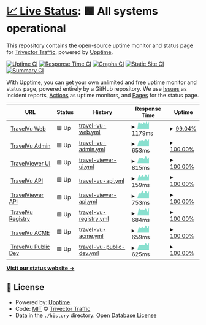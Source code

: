 # [📈 Live Status](https://trivectortraffic.github.io/travelvu-upptime): <!--live status--> **🟩 All systems operational**

This repository contains the open-source uptime monitor and status page for [Trivector Traffic](https://www.trivector.se/), powered by [Upptime](https://github.com/upptime/upptime).

[![Uptime CI](https://github.com/trivectortraffic/travelvu-upptime/workflows/Uptime%20CI/badge.svg)](https://github.com/trivectortraffic/travelvu-upptime/actions?query=workflow%3A%22Uptime+CI%22)
[![Response Time CI](https://github.com/trivectortraffic/travelvu-upptime/workflows/Response%20Time%20CI/badge.svg)](https://github.com/trivectortraffic/travelvu-upptime/actions?query=workflow%3A%22Response+Time+CI%22)
[![Graphs CI](https://github.com/trivectortraffic/travelvu-upptime/workflows/Graphs%20CI/badge.svg)](https://github.com/trivectortraffic/travelvu-upptime/actions?query=workflow%3A%22Graphs+CI%22)
[![Static Site CI](https://github.com/trivectortraffic/travelvu-upptime/workflows/Static%20Site%20CI/badge.svg)](https://github.com/trivectortraffic/travelvu-upptime/actions?query=workflow%3A%22Static+Site+CI%22)
[![Summary CI](https://github.com/trivectortraffic/travelvu-upptime/workflows/Summary%20CI/badge.svg)](https://github.com/trivectortraffic/travelvu-upptime/actions?query=workflow%3A%22Summary+CI%22)

With [Upptime](https://upptime.js.org), you can get your own unlimited and free uptime monitor and status page, powered entirely by a GitHub repository. We use [Issues](https://github.com/trivectortraffic/travelvu-upptime/issues) as incident reports, [Actions](https://github.com/trivectortraffic/travelvu-upptime/actions) as uptime monitors, and [Pages](https://trivectortraffic.github.io/travelvu-upptime) for the status page.

<!--start: status pages-->
<!-- This summary is generated by Upptime (https://github.com/upptime/upptime) -->
<!-- Do not edit this manually, your changes will be overwritten -->
<!-- prettier-ignore -->
| URL | Status | History | Response Time | Uptime |
| --- | ------ | ------- | ------------- | ------ |
| <img alt="" src="https://favicons.githubusercontent.com/www.travelvu.app" height="13"> [TravelVu Web](https://www.travelvu.app/) | 🟩 Up | [travel-vu-web.yml](https://github.com/trivectortraffic/travelvu-upptime/commits/HEAD/history/travel-vu-web.yml) | <details><summary><img alt="Response time graph" src="./graphs/travel-vu-web/response-time-week.png" height="20"> 1179ms</summary><br><a href="https://status.travelvu.io/history/travel-vu-web"><img alt="Response time 1385" src="https://img.shields.io/endpoint?url=https%3A%2F%2Fraw.githubusercontent.com%2Ftrivectortraffic%2Ftravelvu-upptime%2FHEAD%2Fapi%2Ftravel-vu-web%2Fresponse-time.json"></a><br><a href="https://status.travelvu.io/history/travel-vu-web"><img alt="24-hour response time 1483" src="https://img.shields.io/endpoint?url=https%3A%2F%2Fraw.githubusercontent.com%2Ftrivectortraffic%2Ftravelvu-upptime%2FHEAD%2Fapi%2Ftravel-vu-web%2Fresponse-time-day.json"></a><br><a href="https://status.travelvu.io/history/travel-vu-web"><img alt="7-day response time 1179" src="https://img.shields.io/endpoint?url=https%3A%2F%2Fraw.githubusercontent.com%2Ftrivectortraffic%2Ftravelvu-upptime%2FHEAD%2Fapi%2Ftravel-vu-web%2Fresponse-time-week.json"></a><br><a href="https://status.travelvu.io/history/travel-vu-web"><img alt="30-day response time 1385" src="https://img.shields.io/endpoint?url=https%3A%2F%2Fraw.githubusercontent.com%2Ftrivectortraffic%2Ftravelvu-upptime%2FHEAD%2Fapi%2Ftravel-vu-web%2Fresponse-time-month.json"></a><br><a href="https://status.travelvu.io/history/travel-vu-web"><img alt="1-year response time 1385" src="https://img.shields.io/endpoint?url=https%3A%2F%2Fraw.githubusercontent.com%2Ftrivectortraffic%2Ftravelvu-upptime%2FHEAD%2Fapi%2Ftravel-vu-web%2Fresponse-time-year.json"></a></details> | <details><summary><a href="https://status.travelvu.io/history/travel-vu-web">99.04%</a></summary><a href="https://status.travelvu.io/history/travel-vu-web"><img alt="All-time uptime 99.41%" src="https://img.shields.io/endpoint?url=https%3A%2F%2Fraw.githubusercontent.com%2Ftrivectortraffic%2Ftravelvu-upptime%2FHEAD%2Fapi%2Ftravel-vu-web%2Fuptime.json"></a><br><a href="https://status.travelvu.io/history/travel-vu-web"><img alt="24-hour uptime 100.00%" src="https://img.shields.io/endpoint?url=https%3A%2F%2Fraw.githubusercontent.com%2Ftrivectortraffic%2Ftravelvu-upptime%2FHEAD%2Fapi%2Ftravel-vu-web%2Fuptime-day.json"></a><br><a href="https://status.travelvu.io/history/travel-vu-web"><img alt="7-day uptime 99.04%" src="https://img.shields.io/endpoint?url=https%3A%2F%2Fraw.githubusercontent.com%2Ftrivectortraffic%2Ftravelvu-upptime%2FHEAD%2Fapi%2Ftravel-vu-web%2Fuptime-week.json"></a><br><a href="https://status.travelvu.io/history/travel-vu-web"><img alt="30-day uptime 99.41%" src="https://img.shields.io/endpoint?url=https%3A%2F%2Fraw.githubusercontent.com%2Ftrivectortraffic%2Ftravelvu-upptime%2FHEAD%2Fapi%2Ftravel-vu-web%2Fuptime-month.json"></a><br><a href="https://status.travelvu.io/history/travel-vu-web"><img alt="1-year uptime 99.41%" src="https://img.shields.io/endpoint?url=https%3A%2F%2Fraw.githubusercontent.com%2Ftrivectortraffic%2Ftravelvu-upptime%2FHEAD%2Fapi%2Ftravel-vu-web%2Fuptime-year.json"></a></details>
| <img alt="" src="https://favicons.githubusercontent.com/rvu.trivector.se" height="13"> [TravelVu Admin](https://rvu.trivector.se/site/login) | 🟩 Up | [travel-vu-admin.yml](https://github.com/trivectortraffic/travelvu-upptime/commits/HEAD/history/travel-vu-admin.yml) | <details><summary><img alt="Response time graph" src="./graphs/travel-vu-admin/response-time-week.png" height="20"> 653ms</summary><br><a href="https://status.travelvu.io/history/travel-vu-admin"><img alt="Response time 695" src="https://img.shields.io/endpoint?url=https%3A%2F%2Fraw.githubusercontent.com%2Ftrivectortraffic%2Ftravelvu-upptime%2FHEAD%2Fapi%2Ftravel-vu-admin%2Fresponse-time.json"></a><br><a href="https://status.travelvu.io/history/travel-vu-admin"><img alt="24-hour response time 840" src="https://img.shields.io/endpoint?url=https%3A%2F%2Fraw.githubusercontent.com%2Ftrivectortraffic%2Ftravelvu-upptime%2FHEAD%2Fapi%2Ftravel-vu-admin%2Fresponse-time-day.json"></a><br><a href="https://status.travelvu.io/history/travel-vu-admin"><img alt="7-day response time 653" src="https://img.shields.io/endpoint?url=https%3A%2F%2Fraw.githubusercontent.com%2Ftrivectortraffic%2Ftravelvu-upptime%2FHEAD%2Fapi%2Ftravel-vu-admin%2Fresponse-time-week.json"></a><br><a href="https://status.travelvu.io/history/travel-vu-admin"><img alt="30-day response time 695" src="https://img.shields.io/endpoint?url=https%3A%2F%2Fraw.githubusercontent.com%2Ftrivectortraffic%2Ftravelvu-upptime%2FHEAD%2Fapi%2Ftravel-vu-admin%2Fresponse-time-month.json"></a><br><a href="https://status.travelvu.io/history/travel-vu-admin"><img alt="1-year response time 695" src="https://img.shields.io/endpoint?url=https%3A%2F%2Fraw.githubusercontent.com%2Ftrivectortraffic%2Ftravelvu-upptime%2FHEAD%2Fapi%2Ftravel-vu-admin%2Fresponse-time-year.json"></a></details> | <details><summary><a href="https://status.travelvu.io/history/travel-vu-admin">100.00%</a></summary><a href="https://status.travelvu.io/history/travel-vu-admin"><img alt="All-time uptime 100.00%" src="https://img.shields.io/endpoint?url=https%3A%2F%2Fraw.githubusercontent.com%2Ftrivectortraffic%2Ftravelvu-upptime%2FHEAD%2Fapi%2Ftravel-vu-admin%2Fuptime.json"></a><br><a href="https://status.travelvu.io/history/travel-vu-admin"><img alt="24-hour uptime 100.00%" src="https://img.shields.io/endpoint?url=https%3A%2F%2Fraw.githubusercontent.com%2Ftrivectortraffic%2Ftravelvu-upptime%2FHEAD%2Fapi%2Ftravel-vu-admin%2Fuptime-day.json"></a><br><a href="https://status.travelvu.io/history/travel-vu-admin"><img alt="7-day uptime 100.00%" src="https://img.shields.io/endpoint?url=https%3A%2F%2Fraw.githubusercontent.com%2Ftrivectortraffic%2Ftravelvu-upptime%2FHEAD%2Fapi%2Ftravel-vu-admin%2Fuptime-week.json"></a><br><a href="https://status.travelvu.io/history/travel-vu-admin"><img alt="30-day uptime 100.00%" src="https://img.shields.io/endpoint?url=https%3A%2F%2Fraw.githubusercontent.com%2Ftrivectortraffic%2Ftravelvu-upptime%2FHEAD%2Fapi%2Ftravel-vu-admin%2Fuptime-month.json"></a><br><a href="https://status.travelvu.io/history/travel-vu-admin"><img alt="1-year uptime 100.00%" src="https://img.shields.io/endpoint?url=https%3A%2F%2Fraw.githubusercontent.com%2Ftrivectortraffic%2Ftravelvu-upptime%2FHEAD%2Fapi%2Ftravel-vu-admin%2Fuptime-year.json"></a></details>
| <img alt="" src="https://favicons.githubusercontent.com/www.travelviewer.app" height="13"> [TravelViewer UI](https://www.travelviewer.app) | 🟩 Up | [travel-viewer-ui.yml](https://github.com/trivectortraffic/travelvu-upptime/commits/HEAD/history/travel-viewer-ui.yml) | <details><summary><img alt="Response time graph" src="./graphs/travel-viewer-ui/response-time-week.png" height="20"> 815ms</summary><br><a href="https://status.travelvu.io/history/travel-viewer-ui"><img alt="Response time 838" src="https://img.shields.io/endpoint?url=https%3A%2F%2Fraw.githubusercontent.com%2Ftrivectortraffic%2Ftravelvu-upptime%2FHEAD%2Fapi%2Ftravel-viewer-ui%2Fresponse-time.json"></a><br><a href="https://status.travelvu.io/history/travel-viewer-ui"><img alt="24-hour response time 914" src="https://img.shields.io/endpoint?url=https%3A%2F%2Fraw.githubusercontent.com%2Ftrivectortraffic%2Ftravelvu-upptime%2FHEAD%2Fapi%2Ftravel-viewer-ui%2Fresponse-time-day.json"></a><br><a href="https://status.travelvu.io/history/travel-viewer-ui"><img alt="7-day response time 815" src="https://img.shields.io/endpoint?url=https%3A%2F%2Fraw.githubusercontent.com%2Ftrivectortraffic%2Ftravelvu-upptime%2FHEAD%2Fapi%2Ftravel-viewer-ui%2Fresponse-time-week.json"></a><br><a href="https://status.travelvu.io/history/travel-viewer-ui"><img alt="30-day response time 838" src="https://img.shields.io/endpoint?url=https%3A%2F%2Fraw.githubusercontent.com%2Ftrivectortraffic%2Ftravelvu-upptime%2FHEAD%2Fapi%2Ftravel-viewer-ui%2Fresponse-time-month.json"></a><br><a href="https://status.travelvu.io/history/travel-viewer-ui"><img alt="1-year response time 838" src="https://img.shields.io/endpoint?url=https%3A%2F%2Fraw.githubusercontent.com%2Ftrivectortraffic%2Ftravelvu-upptime%2FHEAD%2Fapi%2Ftravel-viewer-ui%2Fresponse-time-year.json"></a></details> | <details><summary><a href="https://status.travelvu.io/history/travel-viewer-ui">100.00%</a></summary><a href="https://status.travelvu.io/history/travel-viewer-ui"><img alt="All-time uptime 100.00%" src="https://img.shields.io/endpoint?url=https%3A%2F%2Fraw.githubusercontent.com%2Ftrivectortraffic%2Ftravelvu-upptime%2FHEAD%2Fapi%2Ftravel-viewer-ui%2Fuptime.json"></a><br><a href="https://status.travelvu.io/history/travel-viewer-ui"><img alt="24-hour uptime 100.00%" src="https://img.shields.io/endpoint?url=https%3A%2F%2Fraw.githubusercontent.com%2Ftrivectortraffic%2Ftravelvu-upptime%2FHEAD%2Fapi%2Ftravel-viewer-ui%2Fuptime-day.json"></a><br><a href="https://status.travelvu.io/history/travel-viewer-ui"><img alt="7-day uptime 100.00%" src="https://img.shields.io/endpoint?url=https%3A%2F%2Fraw.githubusercontent.com%2Ftrivectortraffic%2Ftravelvu-upptime%2FHEAD%2Fapi%2Ftravel-viewer-ui%2Fuptime-week.json"></a><br><a href="https://status.travelvu.io/history/travel-viewer-ui"><img alt="30-day uptime 100.00%" src="https://img.shields.io/endpoint?url=https%3A%2F%2Fraw.githubusercontent.com%2Ftrivectortraffic%2Ftravelvu-upptime%2FHEAD%2Fapi%2Ftravel-viewer-ui%2Fuptime-month.json"></a><br><a href="https://status.travelvu.io/history/travel-viewer-ui"><img alt="1-year uptime 100.00%" src="https://img.shields.io/endpoint?url=https%3A%2F%2Fraw.githubusercontent.com%2Ftrivectortraffic%2Ftravelvu-upptime%2FHEAD%2Fapi%2Ftravel-viewer-ui%2Fuptime-year.json"></a></details>
| <img alt="" src="https://favicons.githubusercontent.com/rvu.trivector.se" height="13"> [TravelVu API](https://rvu.trivector.se/yii-server/api/get-modes) | 🟩 Up | [travel-vu-api.yml](https://github.com/trivectortraffic/travelvu-upptime/commits/HEAD/history/travel-vu-api.yml) | <details><summary><img alt="Response time graph" src="./graphs/travel-vu-api/response-time-week.png" height="20"> 159ms</summary><br><a href="https://status.travelvu.io/history/travel-vu-api"><img alt="Response time 336" src="https://img.shields.io/endpoint?url=https%3A%2F%2Fraw.githubusercontent.com%2Ftrivectortraffic%2Ftravelvu-upptime%2FHEAD%2Fapi%2Ftravel-vu-api%2Fresponse-time.json"></a><br><a href="https://status.travelvu.io/history/travel-vu-api"><img alt="24-hour response time 204" src="https://img.shields.io/endpoint?url=https%3A%2F%2Fraw.githubusercontent.com%2Ftrivectortraffic%2Ftravelvu-upptime%2FHEAD%2Fapi%2Ftravel-vu-api%2Fresponse-time-day.json"></a><br><a href="https://status.travelvu.io/history/travel-vu-api"><img alt="7-day response time 159" src="https://img.shields.io/endpoint?url=https%3A%2F%2Fraw.githubusercontent.com%2Ftrivectortraffic%2Ftravelvu-upptime%2FHEAD%2Fapi%2Ftravel-vu-api%2Fresponse-time-week.json"></a><br><a href="https://status.travelvu.io/history/travel-vu-api"><img alt="30-day response time 336" src="https://img.shields.io/endpoint?url=https%3A%2F%2Fraw.githubusercontent.com%2Ftrivectortraffic%2Ftravelvu-upptime%2FHEAD%2Fapi%2Ftravel-vu-api%2Fresponse-time-month.json"></a><br><a href="https://status.travelvu.io/history/travel-vu-api"><img alt="1-year response time 336" src="https://img.shields.io/endpoint?url=https%3A%2F%2Fraw.githubusercontent.com%2Ftrivectortraffic%2Ftravelvu-upptime%2FHEAD%2Fapi%2Ftravel-vu-api%2Fresponse-time-year.json"></a></details> | <details><summary><a href="https://status.travelvu.io/history/travel-vu-api">100.00%</a></summary><a href="https://status.travelvu.io/history/travel-vu-api"><img alt="All-time uptime 100.00%" src="https://img.shields.io/endpoint?url=https%3A%2F%2Fraw.githubusercontent.com%2Ftrivectortraffic%2Ftravelvu-upptime%2FHEAD%2Fapi%2Ftravel-vu-api%2Fuptime.json"></a><br><a href="https://status.travelvu.io/history/travel-vu-api"><img alt="24-hour uptime 100.00%" src="https://img.shields.io/endpoint?url=https%3A%2F%2Fraw.githubusercontent.com%2Ftrivectortraffic%2Ftravelvu-upptime%2FHEAD%2Fapi%2Ftravel-vu-api%2Fuptime-day.json"></a><br><a href="https://status.travelvu.io/history/travel-vu-api"><img alt="7-day uptime 100.00%" src="https://img.shields.io/endpoint?url=https%3A%2F%2Fraw.githubusercontent.com%2Ftrivectortraffic%2Ftravelvu-upptime%2FHEAD%2Fapi%2Ftravel-vu-api%2Fuptime-week.json"></a><br><a href="https://status.travelvu.io/history/travel-vu-api"><img alt="30-day uptime 100.00%" src="https://img.shields.io/endpoint?url=https%3A%2F%2Fraw.githubusercontent.com%2Ftrivectortraffic%2Ftravelvu-upptime%2FHEAD%2Fapi%2Ftravel-vu-api%2Fuptime-month.json"></a><br><a href="https://status.travelvu.io/history/travel-vu-api"><img alt="1-year uptime 100.00%" src="https://img.shields.io/endpoint?url=https%3A%2F%2Fraw.githubusercontent.com%2Ftrivectortraffic%2Ftravelvu-upptime%2FHEAD%2Fapi%2Ftravel-vu-api%2Fuptime-year.json"></a></details>
| <img alt="" src="https://favicons.githubusercontent.com/api.travelviewer.app" height="13"> [TravelViewer API](https://api.travelviewer.app/health) | 🟩 Up | [travel-viewer-api.yml](https://github.com/trivectortraffic/travelvu-upptime/commits/HEAD/history/travel-viewer-api.yml) | <details><summary><img alt="Response time graph" src="./graphs/travel-viewer-api/response-time-week.png" height="20"> 753ms</summary><br><a href="https://status.travelvu.io/history/travel-viewer-api"><img alt="Response time 816" src="https://img.shields.io/endpoint?url=https%3A%2F%2Fraw.githubusercontent.com%2Ftrivectortraffic%2Ftravelvu-upptime%2FHEAD%2Fapi%2Ftravel-viewer-api%2Fresponse-time.json"></a><br><a href="https://status.travelvu.io/history/travel-viewer-api"><img alt="24-hour response time 901" src="https://img.shields.io/endpoint?url=https%3A%2F%2Fraw.githubusercontent.com%2Ftrivectortraffic%2Ftravelvu-upptime%2FHEAD%2Fapi%2Ftravel-viewer-api%2Fresponse-time-day.json"></a><br><a href="https://status.travelvu.io/history/travel-viewer-api"><img alt="7-day response time 753" src="https://img.shields.io/endpoint?url=https%3A%2F%2Fraw.githubusercontent.com%2Ftrivectortraffic%2Ftravelvu-upptime%2FHEAD%2Fapi%2Ftravel-viewer-api%2Fresponse-time-week.json"></a><br><a href="https://status.travelvu.io/history/travel-viewer-api"><img alt="30-day response time 816" src="https://img.shields.io/endpoint?url=https%3A%2F%2Fraw.githubusercontent.com%2Ftrivectortraffic%2Ftravelvu-upptime%2FHEAD%2Fapi%2Ftravel-viewer-api%2Fresponse-time-month.json"></a><br><a href="https://status.travelvu.io/history/travel-viewer-api"><img alt="1-year response time 816" src="https://img.shields.io/endpoint?url=https%3A%2F%2Fraw.githubusercontent.com%2Ftrivectortraffic%2Ftravelvu-upptime%2FHEAD%2Fapi%2Ftravel-viewer-api%2Fresponse-time-year.json"></a></details> | <details><summary><a href="https://status.travelvu.io/history/travel-viewer-api">100.00%</a></summary><a href="https://status.travelvu.io/history/travel-viewer-api"><img alt="All-time uptime 97.73%" src="https://img.shields.io/endpoint?url=https%3A%2F%2Fraw.githubusercontent.com%2Ftrivectortraffic%2Ftravelvu-upptime%2FHEAD%2Fapi%2Ftravel-viewer-api%2Fuptime.json"></a><br><a href="https://status.travelvu.io/history/travel-viewer-api"><img alt="24-hour uptime 100.00%" src="https://img.shields.io/endpoint?url=https%3A%2F%2Fraw.githubusercontent.com%2Ftrivectortraffic%2Ftravelvu-upptime%2FHEAD%2Fapi%2Ftravel-viewer-api%2Fuptime-day.json"></a><br><a href="https://status.travelvu.io/history/travel-viewer-api"><img alt="7-day uptime 100.00%" src="https://img.shields.io/endpoint?url=https%3A%2F%2Fraw.githubusercontent.com%2Ftrivectortraffic%2Ftravelvu-upptime%2FHEAD%2Fapi%2Ftravel-viewer-api%2Fuptime-week.json"></a><br><a href="https://status.travelvu.io/history/travel-viewer-api"><img alt="30-day uptime 97.73%" src="https://img.shields.io/endpoint?url=https%3A%2F%2Fraw.githubusercontent.com%2Ftrivectortraffic%2Ftravelvu-upptime%2FHEAD%2Fapi%2Ftravel-viewer-api%2Fuptime-month.json"></a><br><a href="https://status.travelvu.io/history/travel-viewer-api"><img alt="1-year uptime 97.73%" src="https://img.shields.io/endpoint?url=https%3A%2F%2Fraw.githubusercontent.com%2Ftrivectortraffic%2Ftravelvu-upptime%2FHEAD%2Fapi%2Ftravel-viewer-api%2Fuptime-year.json"></a></details>
| <img alt="" src="https://favicons.githubusercontent.com/registry.travelvu.io" height="13"> [TravelVu Registry](https://registry.travelvu.io/) | 🟩 Up | [travel-vu-registry.yml](https://github.com/trivectortraffic/travelvu-upptime/commits/HEAD/history/travel-vu-registry.yml) | <details><summary><img alt="Response time graph" src="./graphs/travel-vu-registry/response-time-week.png" height="20"> 684ms</summary><br><a href="https://status.travelvu.io/history/travel-vu-registry"><img alt="Response time 693" src="https://img.shields.io/endpoint?url=https%3A%2F%2Fraw.githubusercontent.com%2Ftrivectortraffic%2Ftravelvu-upptime%2FHEAD%2Fapi%2Ftravel-vu-registry%2Fresponse-time.json"></a><br><a href="https://status.travelvu.io/history/travel-vu-registry"><img alt="24-hour response time 864" src="https://img.shields.io/endpoint?url=https%3A%2F%2Fraw.githubusercontent.com%2Ftrivectortraffic%2Ftravelvu-upptime%2FHEAD%2Fapi%2Ftravel-vu-registry%2Fresponse-time-day.json"></a><br><a href="https://status.travelvu.io/history/travel-vu-registry"><img alt="7-day response time 684" src="https://img.shields.io/endpoint?url=https%3A%2F%2Fraw.githubusercontent.com%2Ftrivectortraffic%2Ftravelvu-upptime%2FHEAD%2Fapi%2Ftravel-vu-registry%2Fresponse-time-week.json"></a><br><a href="https://status.travelvu.io/history/travel-vu-registry"><img alt="30-day response time 693" src="https://img.shields.io/endpoint?url=https%3A%2F%2Fraw.githubusercontent.com%2Ftrivectortraffic%2Ftravelvu-upptime%2FHEAD%2Fapi%2Ftravel-vu-registry%2Fresponse-time-month.json"></a><br><a href="https://status.travelvu.io/history/travel-vu-registry"><img alt="1-year response time 693" src="https://img.shields.io/endpoint?url=https%3A%2F%2Fraw.githubusercontent.com%2Ftrivectortraffic%2Ftravelvu-upptime%2FHEAD%2Fapi%2Ftravel-vu-registry%2Fresponse-time-year.json"></a></details> | <details><summary><a href="https://status.travelvu.io/history/travel-vu-registry">100.00%</a></summary><a href="https://status.travelvu.io/history/travel-vu-registry"><img alt="All-time uptime 100.00%" src="https://img.shields.io/endpoint?url=https%3A%2F%2Fraw.githubusercontent.com%2Ftrivectortraffic%2Ftravelvu-upptime%2FHEAD%2Fapi%2Ftravel-vu-registry%2Fuptime.json"></a><br><a href="https://status.travelvu.io/history/travel-vu-registry"><img alt="24-hour uptime 100.00%" src="https://img.shields.io/endpoint?url=https%3A%2F%2Fraw.githubusercontent.com%2Ftrivectortraffic%2Ftravelvu-upptime%2FHEAD%2Fapi%2Ftravel-vu-registry%2Fuptime-day.json"></a><br><a href="https://status.travelvu.io/history/travel-vu-registry"><img alt="7-day uptime 100.00%" src="https://img.shields.io/endpoint?url=https%3A%2F%2Fraw.githubusercontent.com%2Ftrivectortraffic%2Ftravelvu-upptime%2FHEAD%2Fapi%2Ftravel-vu-registry%2Fuptime-week.json"></a><br><a href="https://status.travelvu.io/history/travel-vu-registry"><img alt="30-day uptime 100.00%" src="https://img.shields.io/endpoint?url=https%3A%2F%2Fraw.githubusercontent.com%2Ftrivectortraffic%2Ftravelvu-upptime%2FHEAD%2Fapi%2Ftravel-vu-registry%2Fuptime-month.json"></a><br><a href="https://status.travelvu.io/history/travel-vu-registry"><img alt="1-year uptime 100.00%" src="https://img.shields.io/endpoint?url=https%3A%2F%2Fraw.githubusercontent.com%2Ftrivectortraffic%2Ftravelvu-upptime%2FHEAD%2Fapi%2Ftravel-vu-registry%2Fuptime-year.json"></a></details>
| <img alt="" src="https://favicons.githubusercontent.com/acme.travelvu.io" height="13"> [TravelVu ACME](https://acme.travelvu.io/health) | 🟩 Up | [travel-vu-acme.yml](https://github.com/trivectortraffic/travelvu-upptime/commits/HEAD/history/travel-vu-acme.yml) | <details><summary><img alt="Response time graph" src="./graphs/travel-vu-acme/response-time-week.png" height="20"> 659ms</summary><br><a href="https://status.travelvu.io/history/travel-vu-acme"><img alt="Response time 709" src="https://img.shields.io/endpoint?url=https%3A%2F%2Fraw.githubusercontent.com%2Ftrivectortraffic%2Ftravelvu-upptime%2FHEAD%2Fapi%2Ftravel-vu-acme%2Fresponse-time.json"></a><br><a href="https://status.travelvu.io/history/travel-vu-acme"><img alt="24-hour response time 803" src="https://img.shields.io/endpoint?url=https%3A%2F%2Fraw.githubusercontent.com%2Ftrivectortraffic%2Ftravelvu-upptime%2FHEAD%2Fapi%2Ftravel-vu-acme%2Fresponse-time-day.json"></a><br><a href="https://status.travelvu.io/history/travel-vu-acme"><img alt="7-day response time 659" src="https://img.shields.io/endpoint?url=https%3A%2F%2Fraw.githubusercontent.com%2Ftrivectortraffic%2Ftravelvu-upptime%2FHEAD%2Fapi%2Ftravel-vu-acme%2Fresponse-time-week.json"></a><br><a href="https://status.travelvu.io/history/travel-vu-acme"><img alt="30-day response time 709" src="https://img.shields.io/endpoint?url=https%3A%2F%2Fraw.githubusercontent.com%2Ftrivectortraffic%2Ftravelvu-upptime%2FHEAD%2Fapi%2Ftravel-vu-acme%2Fresponse-time-month.json"></a><br><a href="https://status.travelvu.io/history/travel-vu-acme"><img alt="1-year response time 709" src="https://img.shields.io/endpoint?url=https%3A%2F%2Fraw.githubusercontent.com%2Ftrivectortraffic%2Ftravelvu-upptime%2FHEAD%2Fapi%2Ftravel-vu-acme%2Fresponse-time-year.json"></a></details> | <details><summary><a href="https://status.travelvu.io/history/travel-vu-acme">100.00%</a></summary><a href="https://status.travelvu.io/history/travel-vu-acme"><img alt="All-time uptime 100.00%" src="https://img.shields.io/endpoint?url=https%3A%2F%2Fraw.githubusercontent.com%2Ftrivectortraffic%2Ftravelvu-upptime%2FHEAD%2Fapi%2Ftravel-vu-acme%2Fuptime.json"></a><br><a href="https://status.travelvu.io/history/travel-vu-acme"><img alt="24-hour uptime 100.00%" src="https://img.shields.io/endpoint?url=https%3A%2F%2Fraw.githubusercontent.com%2Ftrivectortraffic%2Ftravelvu-upptime%2FHEAD%2Fapi%2Ftravel-vu-acme%2Fuptime-day.json"></a><br><a href="https://status.travelvu.io/history/travel-vu-acme"><img alt="7-day uptime 100.00%" src="https://img.shields.io/endpoint?url=https%3A%2F%2Fraw.githubusercontent.com%2Ftrivectortraffic%2Ftravelvu-upptime%2FHEAD%2Fapi%2Ftravel-vu-acme%2Fuptime-week.json"></a><br><a href="https://status.travelvu.io/history/travel-vu-acme"><img alt="30-day uptime 100.00%" src="https://img.shields.io/endpoint?url=https%3A%2F%2Fraw.githubusercontent.com%2Ftrivectortraffic%2Ftravelvu-upptime%2FHEAD%2Fapi%2Ftravel-vu-acme%2Fuptime-month.json"></a><br><a href="https://status.travelvu.io/history/travel-vu-acme"><img alt="1-year uptime 100.00%" src="https://img.shields.io/endpoint?url=https%3A%2F%2Fraw.githubusercontent.com%2Ftrivectortraffic%2Ftravelvu-upptime%2FHEAD%2Fapi%2Ftravel-vu-acme%2Fuptime-year.json"></a></details>
| <img alt="" src="https://favicons.githubusercontent.com/whoami.vs.travelvu.dev" height="13"> [TravelVu Public Dev](https://whoami.vs.travelvu.dev/) | 🟩 Up | [travel-vu-public-dev.yml](https://github.com/trivectortraffic/travelvu-upptime/commits/HEAD/history/travel-vu-public-dev.yml) | <details><summary><img alt="Response time graph" src="./graphs/travel-vu-public-dev/response-time-week.png" height="20"> 625ms</summary><br><a href="https://status.travelvu.io/history/travel-vu-public-dev"><img alt="Response time 658" src="https://img.shields.io/endpoint?url=https%3A%2F%2Fraw.githubusercontent.com%2Ftrivectortraffic%2Ftravelvu-upptime%2FHEAD%2Fapi%2Ftravel-vu-public-dev%2Fresponse-time.json"></a><br><a href="https://status.travelvu.io/history/travel-vu-public-dev"><img alt="24-hour response time 834" src="https://img.shields.io/endpoint?url=https%3A%2F%2Fraw.githubusercontent.com%2Ftrivectortraffic%2Ftravelvu-upptime%2FHEAD%2Fapi%2Ftravel-vu-public-dev%2Fresponse-time-day.json"></a><br><a href="https://status.travelvu.io/history/travel-vu-public-dev"><img alt="7-day response time 625" src="https://img.shields.io/endpoint?url=https%3A%2F%2Fraw.githubusercontent.com%2Ftrivectortraffic%2Ftravelvu-upptime%2FHEAD%2Fapi%2Ftravel-vu-public-dev%2Fresponse-time-week.json"></a><br><a href="https://status.travelvu.io/history/travel-vu-public-dev"><img alt="30-day response time 658" src="https://img.shields.io/endpoint?url=https%3A%2F%2Fraw.githubusercontent.com%2Ftrivectortraffic%2Ftravelvu-upptime%2FHEAD%2Fapi%2Ftravel-vu-public-dev%2Fresponse-time-month.json"></a><br><a href="https://status.travelvu.io/history/travel-vu-public-dev"><img alt="1-year response time 658" src="https://img.shields.io/endpoint?url=https%3A%2F%2Fraw.githubusercontent.com%2Ftrivectortraffic%2Ftravelvu-upptime%2FHEAD%2Fapi%2Ftravel-vu-public-dev%2Fresponse-time-year.json"></a></details> | <details><summary><a href="https://status.travelvu.io/history/travel-vu-public-dev">100.00%</a></summary><a href="https://status.travelvu.io/history/travel-vu-public-dev"><img alt="All-time uptime 100.00%" src="https://img.shields.io/endpoint?url=https%3A%2F%2Fraw.githubusercontent.com%2Ftrivectortraffic%2Ftravelvu-upptime%2FHEAD%2Fapi%2Ftravel-vu-public-dev%2Fuptime.json"></a><br><a href="https://status.travelvu.io/history/travel-vu-public-dev"><img alt="24-hour uptime 100.00%" src="https://img.shields.io/endpoint?url=https%3A%2F%2Fraw.githubusercontent.com%2Ftrivectortraffic%2Ftravelvu-upptime%2FHEAD%2Fapi%2Ftravel-vu-public-dev%2Fuptime-day.json"></a><br><a href="https://status.travelvu.io/history/travel-vu-public-dev"><img alt="7-day uptime 100.00%" src="https://img.shields.io/endpoint?url=https%3A%2F%2Fraw.githubusercontent.com%2Ftrivectortraffic%2Ftravelvu-upptime%2FHEAD%2Fapi%2Ftravel-vu-public-dev%2Fuptime-week.json"></a><br><a href="https://status.travelvu.io/history/travel-vu-public-dev"><img alt="30-day uptime 100.00%" src="https://img.shields.io/endpoint?url=https%3A%2F%2Fraw.githubusercontent.com%2Ftrivectortraffic%2Ftravelvu-upptime%2FHEAD%2Fapi%2Ftravel-vu-public-dev%2Fuptime-month.json"></a><br><a href="https://status.travelvu.io/history/travel-vu-public-dev"><img alt="1-year uptime 100.00%" src="https://img.shields.io/endpoint?url=https%3A%2F%2Fraw.githubusercontent.com%2Ftrivectortraffic%2Ftravelvu-upptime%2FHEAD%2Fapi%2Ftravel-vu-public-dev%2Fuptime-year.json"></a></details>

<!--end: status pages-->

[**Visit our status website →**](https://trivectortraffic.github.io/travelvu-upptime)

## 📄 License

- Powered by: [Upptime](https://github.com/upptime/upptime)
- Code: [MIT](./LICENSE) © [Trivector Traffic](https://www.trivector.se/)
- Data in the `./history` directory: [Open Database License](https://opendatacommons.org/licenses/odbl/1-0/)
